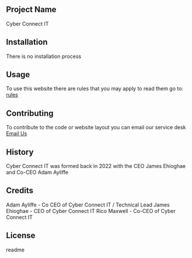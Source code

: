 <snippet>
  <content>
    
## Project Name

Cyber Connect IT
    
## Installation

There is no installation process
    
## Usage
    
To use this website there are rules that you may apply to read them go to: [rules](https://github.com/cyberconnectit/main-website/blob/main/rules.md)

## Contributing

To contribute to the code or website layout you can email our service desk [Email Us](mailto:support@cyberconnectit.com)
    
## History

Cyber Connect IT was formed back in 2022 with the CEO James Ehioghae and Co-CEO Adam Ayliffe

## Credits

Adam Ayliffe - Co CEO of Cyber Connect IT / Technical Lead
James Ehioghae - CEO of Cyber Connect IT
Rico Maxwell - Co-CEO of Cyber Connect IT

## License

</content>
  <tabTrigger>readme</tabTrigger>
</snippet>
